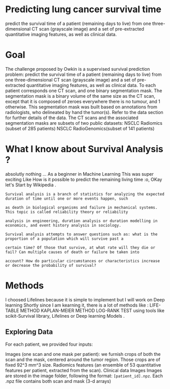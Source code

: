 # Predicting lung cancer survival time
predict the survival time of a patient (remaining days to live) from one three-dimensional CT scan (grayscale image) and a set of pre-extracted quantitative imaging features, as well as clinical data.
# Goal
The challenge proposed by Owkin is a supervised survival prediction problem: predict the survival time of a patient (remaining days to live) from one three-dimensional CT scan (grayscale image) and a set of pre-extracted quantitative imaging features, as well as clinical data. To each patient corresponds one CT scan, and one binary segmentation mask. The segmentation mask is a binary volume of the same size as the CT scan, except that it is composed of zeroes everywhere there is no tumour, and 1 otherwise. This segmentation mask was built based on annotations from radiologists, who delineated by hand the tumor(s). Refer to the data section for further details of the data. The CT scans and the associated segmentation masks are subsets of two public datasets:
NSCLC Radiomics (subset of 285 patients)
NSCLC RadioGenomics(subset of 141 patients)
# What I know about Survival Analysis ?
absolutly nothing ... As a beginner in Machine Learning This was super exciting Like How is it possible to predict the remaining living time :o, OKay let's Start by Wikipedia .
 ```  
 Survival analysis is a branch of statistics for analyzing the expected duration of time until one or more events happen, such 
 
 as death in biological organisms and failure in mechanical systems. This topic is called reliability theory or reliability 
 
 analysis in engineering, duration analysis or duration modelling in economics, and event history analysis in sociology. 
 
 Survival analysis attempts to answer questions such as: what is the proportion of a population which will survive past a 
 
 certain time? Of those that survive, at what rate will they die or fail? Can multiple causes of death or failure be taken into
 
 account? How do particular circumstances or characteristics increase or decrease the probability of survival? 
 ```
# Methods 
 I choosed Lifelines because it is simple to implement but I will work on Deep learning Shortly since I am kearning it,
there is a lot of methods like  :
     LIFE-TABLE METHOD 
     KAPLAN-MEIER METHOD
     LOG-RANK TEST
using tools like scikit-Survival library, Lifelines or Deep learning Models .
## Exploring Data 
For each patient, we provided four inputs:

Images (one scan and one mask per patient): we furnish crops of both the scan and the mask, centered around the tumor region. Those crops are of fixed 92^3 mm^3 size.
Radiomics features (an ensemble of 53 quantitative features per patient, extracted from the scan).
Clinical data
Images
Images are stored in the image folder, following the format: `[patient_id].npz`. Each .npz file contains both scan and mask (3-d arrays)
